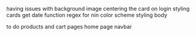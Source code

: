 having issues with background image
centering the card on login
styling cards
get date function
regex for nin
color scheme
styling body

to do
products and cart pages
home page
navbar